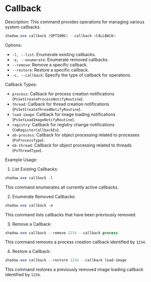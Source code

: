 # Callback

Description: This command provides operations for managing various system callbacks.

```powershell
shadow.exe callback [OPTIONS] --callback <CALLBACK>
```

Options:

- `-l, --list`: Enumerate existing callbacks.
- `-e, --enumerate`: Enumerate removed callbacks.
- `--remove`: Remove a specific callback.
- `--restore`: Restore a specific callback.
- `-c, --callback`: Specify the type of callback for operations.

Callback Types:

- `process`: Callback for process creation notifications (`PsSetCreateProcessNotifyRoutine`).
- `thread`: Callback for thread creation notifications (`PsSetCreateThreadNotifyRoutine`).
- `load-image`: Callback for image loading notifications (`PsSetLoadImageNotifyRoutine`).
- `registry`: Callback for registry change notifications (`CmRegisterCallbackEx`).
- `ob-process`: Callback for object processing related to processes (`PsProcessType`).
- `ob-thread`: Callback for object processing related to threads (`PsThreadType`).

Example Usage:

1. List Existing Callbacks:
```powershell
shadow.exe callback -l
```
This command enumerates all currently active callbacks.

2. Enumerate Removed Callbacks:
```powershell
shadow.exe callback -e
```
This command lists callbacks that have been previously removed.

3. Remove a Callback:
```powershell
shadow.exe callback --remove 1234 --callback process
```
This command removes a process creation callback identified by `1234`.

4. Restore a Callback:
```powershell
shadow.exe callback --restore 1234 --callback load-image
```
This command restores a previously removed image loading callback identified by `1234`.



